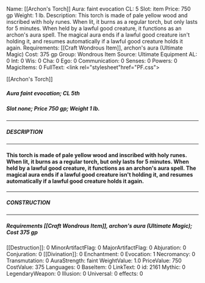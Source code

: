 Name: [[Archon's Torch]]
Aura: faint evocation
CL: 5
Slot: item
Price: 750 gp
Weight: 1 lb.
Description: This torch is made of pale yellow wood and inscribed with holy runes. When lit, it burns as a regular torch, but only lasts for 5 minutes. When held by a lawful good creature, it functions as an archon's aura spell. The magical aura ends if a lawful good creature isn't holding it, and resumes automatically if a lawful good creature holds it again.
Requirements: [[Craft Wondrous Item]], archon's aura (Ultimate Magic)
Cost: 375 gp
Group: Wondrous Item
Source: Ultimate Equipment
AL: 0
Int: 0
Wis: 0
Cha: 0
Ego: 0
Communication: 0
Senses: 0
Powers: 0
MagicItems: 0
FullText: <link rel="stylesheet"href="PF.css"><div class="heading"><p class="alignleft">[[Archon's Torch]]</p><div style="clear: both;"></div></div><div><h5><b>Aura </b>faint evocation; <b>CL </b>5th</h5><h5><b>Slot </b>none; <b>Price </b>750 gp; <b>Weight </b>1 lb.</h5></div><hr/><div><h5><b>DESCRIPTION</b></h5></div><hr/><div><h4><p>This torch is made of pale yellow wood and inscribed with holy runes. When lit, it burns as a regular torch, but only lasts for 5 minutes. When held by a lawful good creature, it functions as an archon's aura spell. The magical aura ends if a lawful good creature isn't holding it, and resumes automatically if a lawful good creature holds it again.</p></h4></div><hr/><div><h5><b>CONSTRUCTION</b></h5></div><hr/><div><h5><b>Requirements </b>[[Craft Wondrous Item]], <i>archon's aura (Ultimate Magic)</i>; <b>Cost </b>375 gp</h5></div>
[[Destruction]]: 0
MinorArtifactFlag: 0
MajorArtifactFlag: 0
Abjuration: 0
Conjuration: 0
[[Divination]]: 0
Enchantment: 0
Evocation: 1
Necromancy: 0
Transmutation: 0
AuraStrength: faint
WeightValue: 1.0
PriceValue: 750
CostValue: 375
Languages: 0
BaseItem: 0
LinkText: 0
id: 2161
Mythic: 0
LegendaryWeapon: 0
Illusion: 0
Universal: 0
effects: 0
